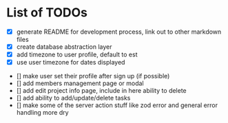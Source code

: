 # List of TODOs

- [x] generate README for development process, link out to other markdown files
- [x] create database abstraction layer
- [x] add timezone to user profile, default to est
- [x] use user timezone for dates displayed
- [] make user set their profile after sign up (if possible)
- [] add members management page or modal
- [] add edit project info page, include in here ability to delete
- [] add ability to add/update/delete tasks
- [] make some of the server action stuff like zod error and general error handling more dry
